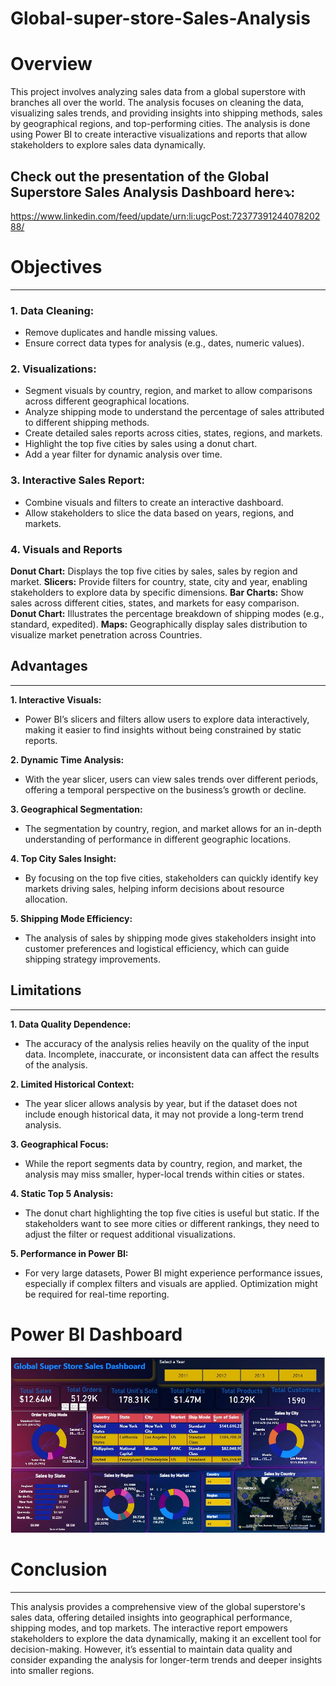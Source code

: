 # Global-super-store-Sales-Analysis
# Overview

This project involves analyzing sales data from a global superstore with branches all over the world. The analysis focuses on cleaning the data, visualizing sales trends, and providing insights into shipping methods, sales by geographical regions, and top-performing cities. The analysis is done using Power BI to create interactive visualizations and reports that allow stakeholders to explore sales data dynamically.
## Check out the presentation of the Global Superstore Sales Analysis Dashboard here⤵:
https://www.linkedin.com/feed/update/urn:li:ugcPost:7237739124407820288/

# Objectives
___
### 1.	Data Cleaning:
* Remove duplicates and handle missing values.
* Ensure correct data types for analysis (e.g., dates, numeric values). 
### 2.	Visualizations:
*	Segment visuals by country, region, and market to allow comparisons across different geographical locations.
*	Analyze shipping mode to understand the percentage of sales attributed to different shipping methods.
*	Create detailed sales reports across cities, states, regions, and markets.
*	Highlight the top five cities by sales using a donut chart.
*	Add a year filter for dynamic analysis over time.

### 3.	Interactive Sales Report:   
*	Combine visuals and filters to create an interactive dashboard.
*	Allow stakeholders to slice the data based on years, regions, and markets.

### 4. Visuals and Reports
**Donut Chart:** Displays the top five cities by sales, sales by region and market.
**Slicers:**  Provide filters for country, state, city and year, enabling stakeholders to explore data by specific dimensions.
**Bar Charts:**  Show sales across different cities, states, and markets for easy comparison.
**Donut Chart:** Illustrates the percentage breakdown of shipping modes (e.g., standard, expedited).
**Maps:** Geographically display sales distribution to visualize market penetration across Countries.

## Advantages
___
**1.	Interactive Visuals:**
*	Power BI’s slicers and filters allow users to explore data interactively, making it easier to find insights without being constrained by static reports.
	
**2.	Dynamic Time Analysis:**
*	With the year slicer, users can view sales trends over different periods, offering a temporal perspective on the business’s growth or decline.
	
**3.	Geographical Segmentation:**
*	The segmentation by country, region, and market allows for an in-depth understanding of performance in different geographic locations.
  
**4.	Top City Sales Insight:**
*	By focusing on the top five cities, stakeholders can quickly identify key markets driving sales, helping inform decisions about resource allocation.
  
**5.	Shipping Mode Efficiency:**
*	The analysis of sales by shipping mode gives stakeholders insight into customer preferences and logistical efficiency, which can guide shipping strategy improvements.

## Limitations
___
**1.	Data Quality Dependence:**
*	The accuracy of the analysis relies heavily on the quality of the input data. Incomplete, inaccurate, or inconsistent data can affect the results of the analysis.
	
**2.	Limited Historical Context:**
*	The year slicer allows analysis by year, but if the dataset does not include enough historical data, it may not provide a long-term trend analysis.
	
**3.	Geographical Focus:**
*	While the report segments data by country, region, and market, the analysis may miss smaller, hyper-local trends within cities or states.
	
**4.	Static Top 5 Analysis:**
*	The donut chart highlighting the top five cities is useful but static. If the stakeholders want to see more cities or different rankings, they need to adjust the filter or request additional visualizations.
	
**5.	Performance in Power BI:**
*	For very large datasets, Power BI might experience performance issues, especially if complex filters and visuals are applied. Optimization might be required for real-time reporting.

# Power BI Dashboard
![image alt](https://github.com/AswathyD31/Global-super-store-Sales-Analysis/blob/ddfb417892341ef4e616ecd6216f29611f61262b/Power%20Bi%20Dashboard.JPG)

# Conclusion
___
This analysis provides a comprehensive view of the global superstore's sales data, offering detailed insights into geographical performance, shipping modes, and top markets. The interactive report empowers stakeholders to explore the data dynamically, making it an excellent tool for decision-making. However, it’s essential to maintain data quality and consider expanding the analysis for longer-term trends and deeper insights into smaller regions.

